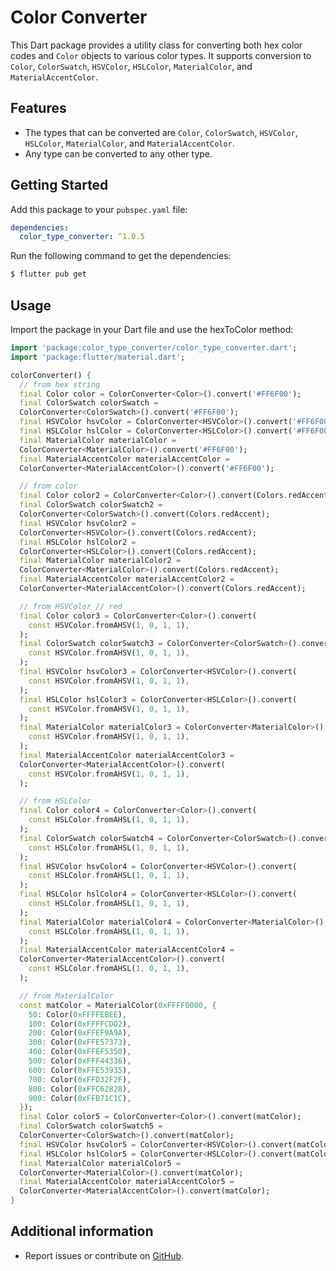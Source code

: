 # Color Converter

This Dart package provides a utility class for converting both hex color codes and `Color` objects to various color
types. It supports conversion to `Color`, `ColorSwatch`, `HSVColor`, `HSLColor`, `MaterialColor`,
and `MaterialAccentColor`.

## Features

- The types that can be converted are `Color`, `ColorSwatch`, `HSVColor`, `HSLColor`, `MaterialColor`,
  and `MaterialAccentColor`.
- Any type can be converted to any other type.

## Getting Started

Add this package to your `pubspec.yaml` file:

```yaml
dependencies:
  color_type_converter: ^1.0.5
```

Run the following command to get the dependencies:

```bash
$ flutter pub get
```

## Usage

Import the package in your Dart file and use the hexToColor method:

```dart
import 'package:color_type_converter/color_type_converter.dart';
import 'package:flutter/material.dart';

colorConverter() {
  // from hex string
  final Color color = ColorConverter<Color>().convert('#FF6F00');
  final ColorSwatch colorSwatch =
  ColorConverter<ColorSwatch>().convert('#FF6F00');
  final HSVColor hsvColor = ColorConverter<HSVColor>().convert('#FF6F00');
  final HSLColor hslColor = ColorConverter<HSLColor>().convert('#FF6F00');
  final MaterialColor materialColor =
  ColorConverter<MaterialColor>().convert('#FF6F00');
  final MaterialAccentColor materialAccentColor =
  ColorConverter<MaterialAccentColor>().convert('#FF6F00');

  // from color
  final Color color2 = ColorConverter<Color>().convert(Colors.redAccent);
  final ColorSwatch colorSwatch2 =
  ColorConverter<ColorSwatch>().convert(Colors.redAccent);
  final HSVColor hsvColor2 =
  ColorConverter<HSVColor>().convert(Colors.redAccent);
  final HSLColor hslColor2 =
  ColorConverter<HSLColor>().convert(Colors.redAccent);
  final MaterialColor materialColor2 =
  ColorConverter<MaterialColor>().convert(Colors.redAccent);
  final MaterialAccentColor materialAccentColor2 =
  ColorConverter<MaterialAccentColor>().convert(Colors.redAccent);

  // from HSVColor // red
  final Color color3 = ColorConverter<Color>().convert(
    const HSVColor.fromAHSV(1, 0, 1, 1),
  );
  final ColorSwatch colorSwatch3 = ColorConverter<ColorSwatch>().convert(
    const HSVColor.fromAHSV(1, 0, 1, 1),
  );
  final HSVColor hsvColor3 = ColorConverter<HSVColor>().convert(
    const HSVColor.fromAHSV(1, 0, 1, 1),
  );
  final HSLColor hslColor3 = ColorConverter<HSLColor>().convert(
    const HSVColor.fromAHSV(1, 0, 1, 1),
  );
  final MaterialColor materialColor3 = ColorConverter<MaterialColor>().convert(
    const HSVColor.fromAHSV(1, 0, 1, 1),
  );
  final MaterialAccentColor materialAccentColor3 =
  ColorConverter<MaterialAccentColor>().convert(
    const HSVColor.fromAHSV(1, 0, 1, 1),
  );

  // from HSLColor
  final Color color4 = ColorConverter<Color>().convert(
    const HSLColor.fromAHSL(1, 0, 1, 1),
  );
  final ColorSwatch colorSwatch4 = ColorConverter<ColorSwatch>().convert(
    const HSLColor.fromAHSL(1, 0, 1, 1),
  );
  final HSVColor hsvColor4 = ColorConverter<HSVColor>().convert(
    const HSLColor.fromAHSL(1, 0, 1, 1),
  );
  final HSLColor hslColor4 = ColorConverter<HSLColor>().convert(
    const HSLColor.fromAHSL(1, 0, 1, 1),
  );
  final MaterialColor materialColor4 = ColorConverter<MaterialColor>().convert(
    const HSLColor.fromAHSL(1, 0, 1, 1),
  );
  final MaterialAccentColor materialAccentColor4 =
  ColorConverter<MaterialAccentColor>().convert(
    const HSLColor.fromAHSL(1, 0, 1, 1),
  );

  // from MaterialColor
  const matColor = MaterialColor(0xFFFF0000, {
    50: Color(0xFFFFEBEE),
    100: Color(0xFFFFCDD2),
    200: Color(0xFFEF9A9A),
    300: Color(0xFFE57373),
    400: Color(0xFFEF5350),
    500: Color(0xFFF44336),
    600: Color(0xFFE53935),
    700: Color(0xFFD32F2F),
    800: Color(0xFFC62828),
    900: Color(0xFFB71C1C),
  });
  final Color color5 = ColorConverter<Color>().convert(matColor);
  final ColorSwatch colorSwatch5 =
  ColorConverter<ColorSwatch>().convert(matColor);
  final HSVColor hsvColor5 = ColorConverter<HSVColor>().convert(matColor);
  final HSLColor hslColor5 = ColorConverter<HSLColor>().convert(matColor);
  final MaterialColor materialColor5 =
  ColorConverter<MaterialColor>().convert(matColor);
  final MaterialAccentColor materialAccentColor5 =
  ColorConverter<MaterialAccentColor>().convert(matColor);
}
```

## Additional information

- Report issues or contribute on [GitHub](https://github.com/abdullahbokl/color_type_converter).
